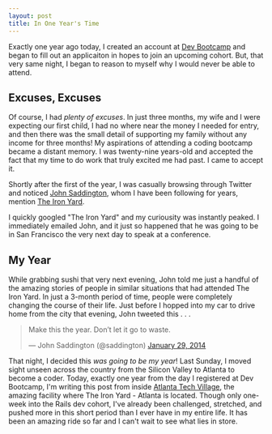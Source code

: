 ```yaml
---
layout: post
title: In One Year's Time
---
```


Exactly one year ago today, I created an account at [Dev Bootcamp](http://devbootcamp.com/) and began to fill out an applicaiton in hopes to join an upcoming cohort. But, that very same night, I began to reason to myself why I would never be able to attend. 

## Excuses, Excuses
Of course, I had *plenty of excuses*. In just three months, my wife and I were expecting our first child, I had no where near the money I needed for entry, and then there was the small detail of supporting my family without any income for three months! My aspirations of attending a coding bootcamp became a distant memory. I was twenty-nine years-old and accepted the fact that my time to do work that truly excited me had past. I came to accept it.

Shortly after the first of the year, I was casually browsing through Twitter and noticed [John Saddington](http://john.do/), whom I have been following for years, mention [The Iron Yard](http://theironyard.com/).

I quickly googled "The Iron Yard"  and my curiousity was instantly peaked. I immediately emailed John, and it just so happened that he was going to be in San Francisco the very next day to speak at a conference. 

## My Year
While grabbing sushi that very next evening, John told me just a handful of the amazing stories of people in similar situations that had attended The Iron Yard. In just a 3-month period of time, people were completely changing the course of their life. Just before I hopped into my car to drive home from the city that evening, John tweeted this . . .

<p align="center"><blockquote class="twitter-tweet" lang="en"><p>Make this the year. Don’t let it go to waste.</p>&mdash; John Saddington (@saddington) <a href="https://twitter.com/saddington/statuses/428403179722506240">January 29, 2014</a></blockquote>
<script async src="//platform.twitter.com/widgets.js" charset="utf-8"></script></p>
<p>

That night, I decided this *was going to be my year*! Last Sunday, I moved sight unseen across the country from the Silicon Valley to Atlanta to become a coder. Today, exactly one year from the day I registered at Dev Bootcamp, I'm writing this post from inside [Atlanta Tech Village](http://atlantatechvillage.com/), the amazing facility where The Iron Yard - Atlanta is located. Though only one-week into the Rails dev cohort, I've already been challenged, stretched, and pushed more in this short period than I ever have in my entire life. It has been an amazing ride so far and I can't wait to see what lies in store. 